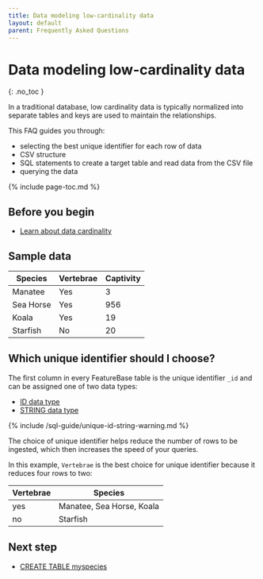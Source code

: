 ```yaml
---
title: Data modeling low-cardinality data
layout: default
parent: Frequently Asked Questions
---
```


# Data modeling low-cardinality data
{: .no_toc }

In a traditional database, low cardinality data is typically normalized into separate tables and keys are used to maintain the relationships.

This FAQ guides you through:
* selecting the best unique identifier for each row of data
* CSV structure
* SQL statements to create a target table and read data from the CSV file
* querying the data

{% include page-toc.md %}

## Before you begin

* [Learn about data cardinality](/docs/cloud/cloud-faq/cloud-faq-data-cardinality)

## Sample data

| Species | Vertebrae | Captivity |
|---|---|---|
| Manatee | Yes | 3 |
| Sea Horse | Yes | 956 |
| Koala | Yes | 19 |
| Starfish | No | 20 |

## Which unique identifier should I choose?

The first column in every FeatureBase table is the unique identifier `_id` and can be assigned one of two data types:
* [ID data type](/docs/sql-guide/data-types/data-type-id)
* [STRING data type](/docs/sql-guide/data-types/data-type-string)

{% include /sql-guide/unique-id-string-warning.md %}

The choice of unique identifier helps reduce the number of rows to be ingested, which then increases the speed of your queries.

In this example, `Vertebrae` is the best choice for unique identifier because it reduces four rows to two:

| Vertebrae | Species |
|---|---|
| yes | Manatee, Sea Horse, Koala |
| no | Starfish |

## Next step

* [CREATE TABLE myspecies](/docs/sql-guide/examples/sql-eg-table/sql-eg-table-create-myspecies)
